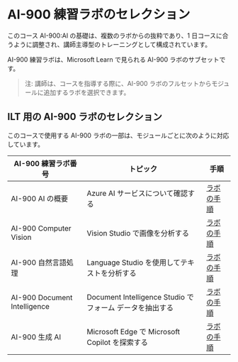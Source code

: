 # AI-900 練習ラボのセレクション

このコース AI-900:AI の基礎は、複数のラボからの抜粋であり、1 日コースに合うように調整され、講師主導型のトレーニングとして構成されています。

AI-900 練習ラボは、Microsoft Learn で見られる AI-900 ラボのサブセットです。

> 注: 講師は、コースを指導する際に、AI-900 ラボのフルセットからモジュールに追加するラボを選択できます。

## ILT 用の AI-900 ラボのセレクション

このコースで使用する AI-900 ラボの一部は、モジュールごとに次のように対応しています。 

| AI-900 練習ラボ番号 | トピック | 手順 |
| --- | --- | --- |
| AI-900 AI の概要 | Azure AI サービスについて確認する | [ラボの手順](https://go.microsoft.com/fwlink/?linkid=2250253) |
| AI-900 Computer Vision | Vision Studio で画像を分析する | [ラボの手順](https://go.microsoft.com/fwlink/?linkid=2250145) |
| AI-900 自然言語処理 | Language Studio を使用してテキストを分析する | [ラボの手順](https://go.microsoft.com/fwlink/?linkid=2250314) |
| AI-900 Document Intelligence | Document Intelligence Studio でフォーム データを抽出する | [ラボの手順](https://go.microsoft.com/fwlink/?linkid=2250315) |
| AI-900 生成 AI | Microsoft Edge で Microsoft Copilot を探索する | [ラボの手順](https://go.microsoft.com/fwlink/?linkid=2249955) |


